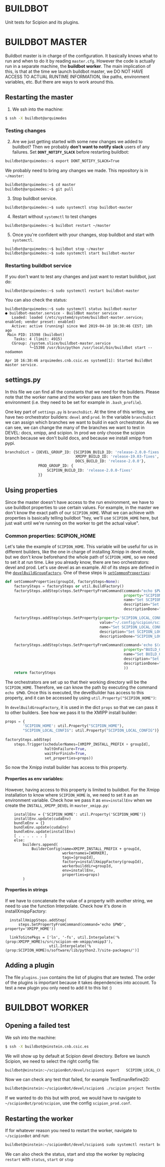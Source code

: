 # BUILDBOT

Unit tests for Scipion and its plugins.


# BUILDBOT MASTER

Buildbot master is in charge of the configuration. It basically knows what to run and when to do it by reading `master.cfg`. However the code is actually run in a separate machine, the **buildbot worker**. The main implication of this, is that at the time we launch buildbot master, we DO NOT HAVE ACCESS TO ACTUAL RUNTIME INFORMATION, like paths, environment variables, etc. But there are ways to work around this. 

## Restarting the master

1. We ssh into the machine: 

```bash
$ ssh -X buildbot@arquimedes
```

### Testing changes

2. Are we just getting started with some new changes we added to buildbot? Then we probably **don't want to notify slack** users of any failures. Set **`DONT_NOTIFY_SLACK`** before restarting buildbot:

```bash
buildbot@arquimedes:~$ export DONT_NOTIFY_SLACK=True
```

We probably need to bring any changes we made. This repository is in `~/master`:
```bash
buildbot@arquimedes:~$ cd master
buildbot@arquimedes:~$ git pull
```

3. Stop buildbot service. 
```
buildbot@arquimedes:~$ sudo systemctl stop buildbot-master
```

4. Restart without `systemctl` to test changes
```
buildbot@arquimedes:~$ buildbot restart ~/master
```

5. Once you're confident with your changes, stop buildbot and start with `systemctl`. 
```
buildbot@arquimedes:~$ buildbot stop ~/master
buildbot@arquimedes:~$ sudo systemctl start buildbot-master
```

### Restarting buildbot service
If you don't want to test any changes and just want to restart buildbot, just do:
```
buildbot@arquimedes:~$ sudo systemctl restart buildbot-master
```
You can also check the status:
```
buildbot@arquimedes:~$ sudo systemctl status buildbot-master
● buildbot-master.service - BuildBot master service
   Loaded: loaded (/etc/systemd/system/buildbot-master.service; enabled; vendor preset: enabled)
   Active: active (running) since Wed 2019-04-10 16:38:46 CEST; 18h ago
 Main PID: 15398 (buildbot)
    Tasks: 4 (limit: 4915)
   CGroup: /system.slice/buildbot-master.service
           └─15398 /usr/bin/python /usr/local/bin/buildbot start --nodaemon

Apr 10 16:38:46 arquimedes.cnb.csic.es systemd[1]: Started BuildBot master service.
```

## settings.py

In this file we can find all the constants that we need for the builders. Please note that the worker name and the worker pass are taken from the environment (i.e. they need to be set for example in `.bash_profile`).

One key part of `settings.py` is `branchsDict`. At the time of this writing, we have two orchestrator builders: `devel` and `prod`. In the variable `branchsDict` we can assign which branches we want to build in each orchestrator. As we can see, we can change the many of the branches we want to test in DEVEL: docs, xmipp, and scipion. In prod we only choose the scipion branch because we don't build docs, and because we install xmipp from pypi.

```python
branchsDict = {DEVEL_GROUP_ID: {SCIPION_BUILD_ID: 'release-2.0.0-fixes',
                                XMIPP_BUILD_ID: 'release-19.03-fixes',
                                DOCS_BUILD_ID: 'release-2.0.0'},
               PROD_GROUP_ID: {
                   SCIPION_BUILD_ID: 'release-2.0.0-fixes'
               }}
```

## Using properties
Since the master doesn't have access to the run environment, we have to use buildbot properties to use certain values. For example, in the master we don't know the exact path of our `SCIPION_HOME`. What we can achieve with properties is basically telling buildbot "hey, we'll use `SCIPION_HOME` here, but just wait until we're running on the worker to get the actual value". 

### Common properties: SCIPION_HOME
Let's take the example of `SCIPION_HOME`. This variable will be useful for us in different builders, like the one in charge of installing Xmipp in devel mode, but we don't know beforehand the whole path of `SCIPION_HOME`, so we need to set it at run time. Like you already know, there are two orchestrators: devel and prod. Let's use devel as an example. All of its steps are defined in the [`develBuildGroupFactory`](https://github.com/yaizar/buildbot/blob/master/master.cfg#L102). One of these steps is [`setCommonProperties`](https://github.com/yaizar/buildbot/blob/master/master.cfg#L106):

```python
def setCommonProperties(groupId, factorySteps=None):
    factorySteps = factorySteps or util.BuildFactory()
    factorySteps.addStep(steps.SetPropertyFromCommand(command="echo $PWD",
                                                      property="SCIPION_HOME",
                                                      name="Set SCIPION_HOME",
                                                      description="Set SCIPION_HOME",
                                                      descriptionDone="SCIPION_HOME set"))

    factorySteps.addStep(steps.SetProperty(property='SCIPION_LOCAL_CONFIG',
                                           value="~/.config/scipion/scipion_%s.conf" % groupId,
                                           name="Set SCIPION_LOCAL_CONFIG",
                                           description="Set SCIPION_LOCAL_CONFIG",
                                           descriptionDone="SCIPION_LOCAL_CONFIG set"))

    factorySteps.addStep(steps.SetPropertyFromCommand(command='echo $(dirname "$(pwd)")',
                                                      property="BUILD_GROUP_HOME",
                                                      name="Set BUILD_GROUP_HOME",
                                                      description="Set BUILD_GROUP_HOME",
                                                      descriptionDone="BUILD_GROUP_HOME set"
                                                      ))
    return factorySteps
```

The orchestrators are set up so that their working directory will be the `SCIPION_HOME`. Therefore, we can know the path by executing the command `echo $PWD`. Once this is executed, the develBuilder has access to this property, and it can be accessed by using `util.Property("SCIPION_HOME")`:

In `develBuildGroupFactory`, it is used in the dict `props` so that we can pass it to other builders. See how we pass it to the XMIPP install builder:
```python
props = {
        'SCIPION_HOME': util.Property("SCIPION_HOME"),
        "SCIPION_LOCAL_CONFIG": util.Property("SCIPION_LOCAL_CONFIG")}
        
factorySteps.addStep(
    steps.Trigger(schedulerNames=[XMIPP_INSTALL_PREFIX + groupId],
                  haltOnFailure=True,
                  waitForFinish=True,
                  set_properties=props))
```

So now the Xmipp install builder has access to this property. 

#### Properties as env variables:
However, having access to this property is limited to buildbot. For the Xmipp installation to know where `SCIPION_HOME` is, we need to set it as an environment variable. Check how we pass it as `env=installEnv` when we create the `INSTALL_XMIPP_DEVEL` in `master_xmipp.py`: 

```
    installEnv = {'SCIPION_HOME': util.Property('SCIPION_HOME')}
    installEnv.update(cudaEnv)
    bundleEnv = {}
    bundleEnv.update(cudaEnv)
    bundleEnv.update(installEnv)
    [ . . . . . . ]
    else:
        builders.append(
            BuilderConfig(name=XMIPP_INSTALL_PREFIX + groupId,
                          workernames=[WORKER],
                          tags=[groupId],
                          factory=installXmippFactory(groupId),
                          workerbuilddir=groupId,
                          env=installEnv,
                          properties=props)
        )
```

#### Properties in strings
If we have to concatenate the value of a property with another string, we need to use the function Interpolate. Check how it's done in installXmippFactory:

```
  installXmippSteps.addStep(
      steps.SetPropertyFromCommand(command='echo $PWD', property='XMIPP_HOME'))

  linkToSitePkgs = ['ln', '-fs', util.Interpolate('%(prop:XMIPP_HOME)s/src/scipion-em-xmipp/xmipp3'),
                    util.Interpolate('%(prop:SCIPION_HOME)s/software/lib/python2.7/site-packages/')]
```

## Adding a plugin

The file `plugins.json` contains the list of plugins that are tested. The order of the plugins is important because it takes dependencies into account. To test a new plugin you only need to add it to this list :)


# BUILDBOT WORKER

## Opening a failed test
We ssh into the machine: 

```bash
$ ssh -X buildbot@einstein.cnb.csic.es
```

We will show up by default at Scipion devel directory. Before we launch Scipion, we need to select the right config file:

```bash
buildbot@einstein:~/scipionBot/devel/scipion$ export   SCIPION_LOCAL_CONFIG=~/.config/scipion/scipion_devel.conf
```

Now we can check any test that failed, for example TestEmanRefine2D:
```bash
buildbot@einstein:~/scipionBot/devel/scipion$ ./scipion project TestEmanRefine2D
```

If we wanted to do this but with prod, we would have to navigate to `~/scipionBot/prod/scipion`, use the config `scipion_prod.conf`.

## Restarting the worker
If for whatever reason you need to restart the worker, navigate to `~/scipionBot` and run:

```bash
buildbot@einstein:~/scipionBot/devel/scipion$ sudo systemctl restart buildbot-worker
```
We can also check the status, start and stop the worker by replacing `restart` with `status`, `start` or `stop`
